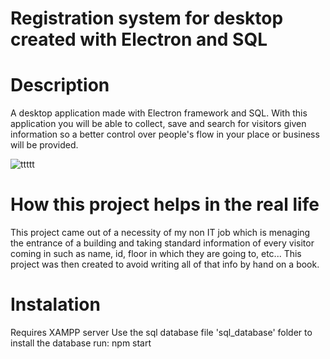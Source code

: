 # Registration system for desktop created with Electron and SQL

# Description
A desktop application made with Electron framework and SQL. With this application you will be able to collect, save and search for visitors given information so a better control over people's flow in your place or business will be provided.


![ttttt](https://user-images.githubusercontent.com/99507279/232141020-9ddc4c31-2a61-4cca-bf23-1d458386fb8a.PNG)



# How this project helps in the real life
This project came out of a necessity of my non IT job which is menaging the entrance of a building and taking standard information of every visitor coming in such as name, id, floor in which they are going to, etc... 
This project was then created to avoid writing all of that info by hand on a book.


# Instalation
Requires XAMPP server
Use the sql database file 'sql_database' folder to install the database
run: npm start

